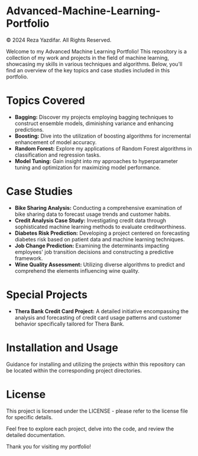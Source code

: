 # Advanced-Machine-Learning-Portfolio
© 2024 Reza Yazdifar. All Rights Reserved.

Welcome to my Advanced Machine Learning Portfolio! This repository is a collection of my work and projects in the field of machine learning, showcasing my skills in various techniques and algorithms. Below, you'll find an overview of the key topics and case studies included in this portfolio.

# Topics Covered

* **Bagging:** Discover my projects employing bagging techniques to construct ensemble models, diminishing variance and enhancing predictions.
* **Boosting:** Dive into the utilization of boosting algorithms for incremental enhancement of model accuracy.
* **Random Forest:** Explore my applications of Random Forest algorithms in classification and regression tasks.
* **Model Tuning:** Gain insight into my approaches to hyperparameter tuning and optimization for maximizing model performance.

# Case Studies

* **Bike Sharing Analysis:** Conducting a comprehensive examination of bike sharing data to forecast usage trends and customer habits.
* **Credit Analysis Case Study:** Investigating credit data through sophisticated machine learning methods to evaluate creditworthiness.
* **Diabetes Risk Prediction:** Developing a project centered on forecasting diabetes risk based on patient data and machine learning techniques.
* **Job Change Prediction:** Examining the determinants impacting employees' job transition decisions and constructing a predictive framework.
* **Wine Quality Assessment:** Utilizing diverse algorithms to predict and comprehend the elements influencing wine quality.

# Special Projects

* **Thera Bank Credit Card Project:** A detailed initiative encompassing the analysis and forecasting of credit card usage patterns and customer behavior specifically tailored for Thera Bank.

# Installation and Usage

Guidance for installing and utilizing the projects within this repository can be located within the corresponding project directories.

# License

This project is licensed under the LICENSE - please refer to the license file for specific details.

Feel free to explore each project, delve into the code, and review the detailed documentation.

Thank you for visiting my portfolio!
